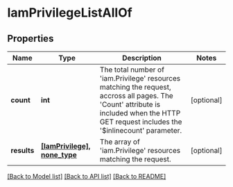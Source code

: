 # IamPrivilegeListAllOf

## Properties
Name | Type | Description | Notes
------------ | ------------- | ------------- | -------------
**count** | **int** | The total number of &#39;iam.Privilege&#39; resources matching the request, accross all pages. The &#39;Count&#39; attribute is included when the HTTP GET request includes the &#39;$inlinecount&#39; parameter. | [optional] 
**results** | [**[IamPrivilege], none_type**](IamPrivilege.md) | The array of &#39;iam.Privilege&#39; resources matching the request. | [optional] 

[[Back to Model list]](../README.md#documentation-for-models) [[Back to API list]](../README.md#documentation-for-api-endpoints) [[Back to README]](../README.md)


